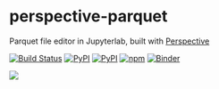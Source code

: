 # perspective-parquet
Parquet file editor in Jupyterlab, built with [Perspective](https://github.com/finos/perspective)

[![Build Status](https://github.com/perspective-community/perspective-parquet/workflows/Build%20Status/badge.svg?branch=main)](https://github.com/perspective-community/perspective-parquet/actions?query=workflow%3A%22Build+Status%22)
[![PyPI](https://img.shields.io/pypi/l/perspective-parquet.svg)](https://pypi.python.org/pypi/perspective-parquet)
[![PyPI](https://img.shields.io/pypi/v/perspective-parquet.svg)](https://pypi.python.org/pypi/perspective-parquet)
[![npm](https://img.shields.io/npm/v/perspective-parquet.svg)](https://www.npmjs.com/package/perspective-parquet)
[![Binder](https://mybinder.org/badge_logo.svg)](https://mybinder.org/v2/gh/perspective-community/perspective-parquet/main?urlpath=lab)

![](https://raw.githubusercontent.com/perspective-community/perspective-parquet/main/docs/img/demo.gif)
